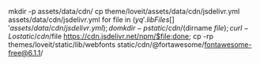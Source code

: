 mkdir -p assets/data/cdn/
cp theme/loveit/assets/data/cdn/jsdelivr.yml assets/data/cdn/jsdelivr.yml
for file in $(yq '.libFiles[]' assets/data/cdn/jsdelivr.yml ); do mkdir -p static/cdn/$(dirname $file); curl -Lo static/cdn/$file https://cdn.jsdelivr.net/npm/$file;done;
cp -rp themes/loveit/static/lib/webfonts static/cdn/@fortawesome/fontawesome-free@6.1.1/
